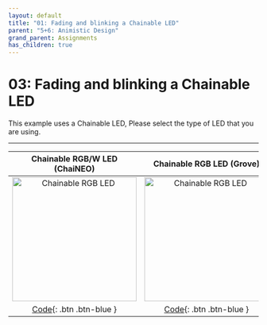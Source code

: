 ```yaml
---
layout: default
title: "01: Fading and blinking a Chainable LED"
parent: "5+6: Animistic Design"
grand_parent: Assignments
has_children: true
---
```


# 03: Fading and blinking a Chainable LED

This example uses a Chainable LED, Please select the type of LED that you are using.

---

|                                                               Chainable RGB/W LED (ChaiNEO)                                                                |                                                                       Chainable RGB LED (Grove)                                                                       |
|:----------------------------------------------------------------------------------------------------------------------------------------------------------:|:---------------------------------------------------------------------------------------------------------------------------------------------------------------------:|
| <img src="https://id-studiolab.github.io/Connected-Interaction-Kit/components/chainable-led/assets/ChaiNEO-RGBW.png" alt="Chainable RGB LED" width="250"/> | <img src="https://id-studiolab.github.io/Connected-Interaction-Kit/components/chainable-led/assets/Grove-Chainable-LED-2.0.png" alt="Chainable RGB LED" width="250"/> |
|                                   [Code](03-fading-and-blinking-a-chainable-led/neopixel){: .btn .btn-blue }                                   |                                         [Code](03-fading-and-blinking-a-chainable-led/p9813){: .btn .btn-blue }                                          |

